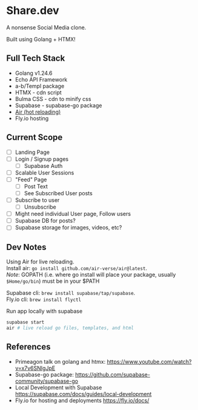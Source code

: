 # Share.dev

A nonsense Social Media clone.

Built using Golang + HTMX!

## Full Tech Stack

- Golang v1.24.6
- Echo API Framework
- a-b/Templ package
- HTMX - cdn script
- Bulma CSS - cdn to minify css
- Supabase - supabase-go package
- [Air (hot reloading)](https://github.com/air-verse/air)
- Fly.io hosting

## Current Scope

- [ ] Landing Page
- [ ] Login / Signup pages
  - [ ] Supabase Auth
- [ ] Scalable User Sessions
- [ ] "Feed" Page
  - [ ] Post Text
  - [ ] See Subscribed User posts
- [ ] Subscribe to user
  - [ ] Unsubscribe
- [ ] Might need individual User page, Follow users
- [ ] Supabase DB for posts?
- [ ] Supabase storage for images, videos, etc?

## Dev Notes

Using Air for live reloading.  
Install air: `go install github.com/air-verse/air@latest`.  
_Note_: GOPATH (i.e. where go install will place your package, usually `$Home/go/bin`) must be in your $PATH  

Supabase cli: `brew install supabase/tap/supabase`.  
Fly.io cli: `brew install flyctl`

Run app locally with supabase

```sh
supabase start
air # live reload go files, templates, and html
```

## References

- Primeagon talk on golang and htmx: <https://www.youtube.com/watch?v=x7v6SNIgJpE>
- Supabase-go package: <https://github.com/supabase-community/supabase-go>
- Local Development with Supabase <https://supabase.com/docs/guides/local-development>
- Fly.io for hosting and deployments <https://fly.io/docs/>
